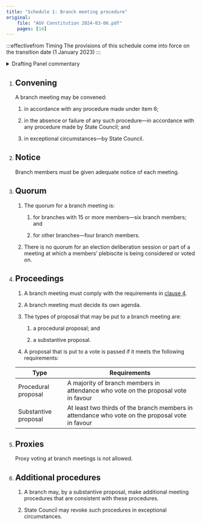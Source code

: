 ```yaml
---
title: "Schedule 1: Branch meeting procedure"
original:
    file: "AGV Constitution 2024-03-06.pdf"
    pages: [14]
---
```


:::effectivefrom Timing
The provisions of this schedule come into force
on the transition date (1 January 2023)
:::

<details>

<summary>Drafting Panel commentary</summary>

Schedule 1 sets out the meeting procedure for Branches.

The quorum for Branches with less than 15 members is set at 4.

Branches can set their own procedures but State Council has the power to revoke
branch-decided procedures in exceptional circumstances (e.g. if a branch decided that
a branch office bearer would have an unlimited term).

</details>

1. ## Convening

    A branch meeting may be convened:

    1.  in accordance with any procedure made under item 6;

    2.  in the absence or failure of any such procedure—in accordance with
        any procedure made by State Council; and

    3.  in exceptional circumstances—by State Council.

2. ## Notice

    Branch members must be given adequate notice of each meeting.

3. ## Quorum

    1.  The quorum for a branch meeting is:

        <subclause-letters>

        1.  for branches with 15 or more members—six branch members; and

        2.  for other branches—four branch members.

        </subclause-letters>

    2.  There is no quorum for an election deliberation session or part
        of a meeting at which a members’ plebiscite is being considered
        or voted on.

4. ## Proceedings

    1.  A branch meeting must comply with the requirements in [clause 4](./01-fundamental-matters.md#4).

    2.  A branch meeting must decide its own agenda.

    3.  The types of proposal that may be put to a branch meeting are:

        <subclause-letters>

        1.  a procedural proposal; and

        2.  a substantive proposal.

        </subclause-letters>

    4.  A proposal that is put to a vote is passed if it meets the
        following requirements:

     <table>
     <colgroup>
     <col style={{width: "30%"}} />
     <col style={{width: "69%"}} />
     </colgroup>
     <thead>
     <tr className="header">
     <th><strong>Type</strong></th>
     <th><strong>Requirements</strong></th>
     </tr>
     </thead>
     <tbody>
     <tr className="odd">
     <td>Procedural proposal</td>
     <td>A majority of branch members in attendance who vote on the proposal vote in favour</td>
     </tr>
     <tr className="even">
     <td>Substantive proposal</td>
     <td>At least two thirds of the branch members in attendance who vote on the proposal vote in favour</td>
     </tr>
     </tbody>
     </table>

5. ## Proxies

    Proxy voting at branch meetings is not allowed.

6.  ## Additional procedures

    1.  A branch may, by a substantive proposal, make additional meeting
        procedures that are consistent with these procedures.

    2.  State Council may revoke such procedures in exceptional
        circumstances.
